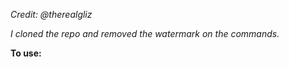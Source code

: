 <i>Credit: @therealgliz


I cloned the repo and removed the watermark on the commands.</i>

<b>To use:</b> 
